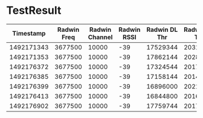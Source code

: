 # TestResult
Timestamp | Radwin Freq | Radwin Channel | Radwin RSSI | Radwin DL Thr | Radwin UL Thr | WiMAX Freq | WiMAX Channel | CPE | DL CINR | DL RSSI | UL CINR | UL RSSI
--- | --- | --- | ---| --- | --- | --- | --- | --- | --- | --- | --- | ---
1492171343 | 3677500 | 10000 | -39 | 17529344 | 20313600 | 3664000 | 10000 | 64:ed:57:31:ef:86 | 28 | -54 | 28 | -72  
1492171353 | 3677500 | 10000 | -39 | 17862144 | 20281344 | 3664000 | 10000 | 64:ed:57:31:ef:86 | 28 | -54 | 28 | -71  
1492176372 | 3677500 | 10000 | -39 | 17324544 | 20172800 | 3664000 | 10000 | 64:ed:57:31:ef:86 | 28 | -54 | 29 | -71 
1492176385 | 3677500 | 10000 | -39 | 17158144 | 20140544 | 3664000 | 10000 | 64:ed:57:31:ef:86 | 28 | -54 | 27 | -71 | 
1492176399 | 3677500 | 10000 | -39 | 16896000 | 20217344 | 3664000 | 10000 | 64:ed:57:31:ef:86 | 28 | -54 | 29 | -71 | 
1492176413 | 3677500 | 10000 | -39 | 16844800 | 20160000 | 3664000 | 10000 | 64:ed:57:31:ef:86 | 23 | -54 | 29 | -71 | 
1492176902 | 3677500 | 10000 | -39 | 17759744 | 20178944 | 3664000 | 10000 | 64:ed:57:31:ef:86 | 24 | -54 | 29 | -71 | 
